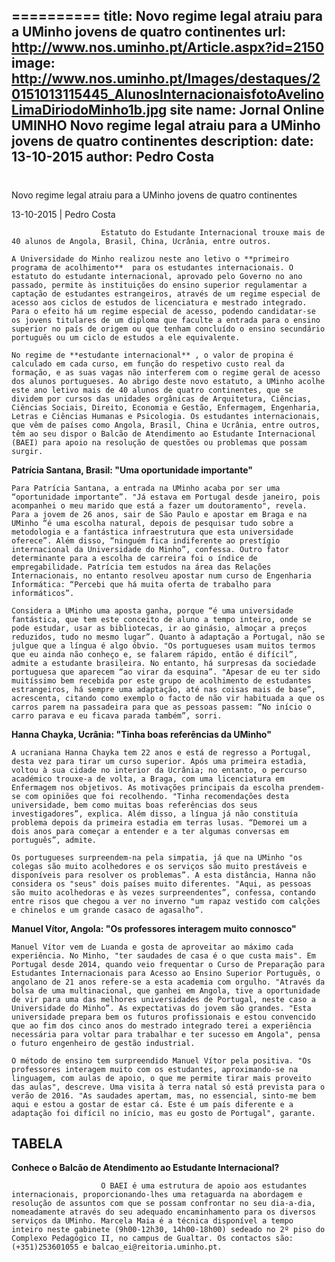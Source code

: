 ==========
 title: Novo regime legal atraiu para a UMinho jovens de quatro continentes
url: http://www.nos.uminho.pt/Article.aspx?id=2150
image: http://www.nos.uminho.pt/Images/destaques/20151013115445_AlunosInternacionaisfotoAvelinoLimaDiriodoMinho1b.jpg
site name: Jornal Online UMINHO Novo regime legal atraiu para a UMinho jovens de quatro continentes
description: 
date: 13-10-2015
author: Pedro Costa
 --- 
# 

Novo regime legal atraiu para a UMinho jovens de quatro continentes

13-10-2015 | Pedro Costa

                        Estatuto do Estudante Internacional trouxe mais de 40 alunos de Angola, Brasil, China, Ucrânia, entre outros.

	A Universidade do Minho realizou neste ano letivo o **primeiro programa de acolhimento**  para os estudantes internacionais. O estatuto do estudante internacional, aprovado pelo Governo no ano passado, permite às instituições do ensino superior regulamentar a captação de estudantes estrangeiros, através de um regime especial de acesso aos ciclos de estudos de licenciatura e mestrado integrado. Para o efeito há um regime especial de acesso, podendo candidatar-se os jovens titulares de um diploma que faculte a entrada para o ensino superior no país de origem ou que tenham concluído o ensino secundário português ou um ciclo de estudos a ele equivalente.

	No regime de **estudante internacional** , o valor de propina é calculado em cada curso, em função do respetivo custo real da formação, e as suas vagas não interferem com o regime geral de acesso dos alunos portugueses. Ao abrigo deste novo estatuto, a UMinho acolhe este ano letivo mais de 40 alunos de quatro continentes, que se dividem por cursos das unidades orgânicas de Arquitetura, Ciências, Ciências Sociais, Direito, Economia e Gestão, Enfermagem, Engenharia, Letras e Ciências Humanas e Psicologia. Os estudantes internacionais, que vêm de países como Angola, Brasil, China e Ucrânia, entre outros, têm ao seu dispor o Balcão de Atendimento ao Estudante Internacional (BAEI) para apoio na resolução de questões ou problemas que possam surgir.

**Patrícia Santana, Brasil: "Uma oportunidade importante"** 

	Para Patrícia Santana, a entrada na UMinho acaba por ser uma “oportunidade importante”. "Já estava em Portugal desde janeiro, pois acompanhei o meu marido que está a fazer um doutoramento", revela. Para a jovem de 26 anos, sair de São Paulo e apostar em Braga e na UMinho “é uma escolha natural, depois de pesquisar tudo sobre a metodologia e a fantástica infraestrutura que esta universidade oferece”. Além disso, “ninguém fica indiferente ao prestígio internacional da Universidade do Minho”, confessa. Outro fator determinante para a escolha de carreira foi o índice de empregabilidade. Patrícia tem estudos na área das Relações Internacionais, no entanto resolveu apostar num curso de Engenharia Informática: “Percebi que há muita oferta de trabalho para informáticos”.

	Considera a UMinho uma aposta ganha, porque “é uma universidade fantástica, que tem este conceito de aluno a tempo inteiro, onde se pode estudar, usar as bibliotecas, ir ao ginásio, almoçar a preços reduzidos, tudo no mesmo lugar”. Quanto à adaptação a Portugal, não se julgue que a língua é algo óbvio. "Os portugueses usam muitos termos que eu ainda não conheço e, se falarem rápido, então é difícil”, admite a estudante brasileira. No entanto, há surpresas da sociedade portuguesa que aparecem “ao virar da esquina”. "Apesar de eu ter sido muitíssimo bem recebida por este grupo de acolhimento de estudantes estrangeiros, há sempre uma adaptação, até nas coisas mais de base”, acrescenta, citando como exemplo o facto de não vir habituada a que os carros parem na passadeira para que as pessoas passem: “No início o carro parava e eu ficava parada também”, sorri.

**Hanna Chayka, Ucrânia: "Tinha boas referências da UMinho"** 
	 

	A ucraniana Hanna Chayka tem 22 anos e está de regresso a Portugal, desta vez para tirar um curso superior. Após uma primeira estadia, voltou à sua cidade no interior da Ucrânia; no entanto, o percurso académico trouxe-a de volta, a Braga, com uma licenciatura em Enfermagem nos objetivos. As motivações principais da escolha prendem-se com opiniões que foi recolhendo. "Tinha recomendações desta universidade, bem como muitas boas referências dos seus investigadores”, explica. Além disso, a língua já não constituía problema depois da primeira estadia em terras lusas. “Demorei um a dois anos para começar a entender e a ter algumas conversas em português”, admite.

	Os portugueses surpreendem-na pela simpatia, já que na UMinho "os colegas são muito acolhedores e os serviços são muito prestáveis e disponíveis para resolver os problemas”. A esta distância, Hanna não considera os "seus" dois países muito diferentes. "Aqui, as pessoas são muito acolhedoras e às vezes surpreendentes”, confessa, contando entre risos que chegou a ver no inverno "um rapaz vestido com calções e chinelos e um grande casaco de agasalho”.

**Manuel Vítor, Angola: "Os professores interagem muito connosco"** 

	Manuel Vítor vem de Luanda e gosta de aproveitar ao máximo cada experiência. No Minho, "ter saudades de casa é o que custa mais". Em Portugal desde 2014, quando veio frequentar o Curso de Preparação para Estudantes Internacionais para Acesso ao Ensino Superior Português, o angolano de 21 anos refere-se a esta academia com orgulho. "Através da bolsa de uma multinacional, que ganhei em Angola, tive a oportunidade de vir para uma das melhores universidades de Portugal, neste caso a Universidade do Minho”. As expectativas do jovem são grandes. "Esta universidade prepara bem os futuros profissionais e estou convencido que ao fim dos cinco anos do mestrado integrado terei a experiência necessária para voltar para trabalhar e ter sucesso em Angola", pensa o futuro engenheiro de gestão industrial.

	O método de ensino tem surpreendido Manuel Vítor pela positiva. "Os professores interagem muito com os estudantes, aproximando-se na linguagem, com aulas de apoio, o que me permite tirar mais proveito das aulas", descreve. Uma visita à terra natal só está prevista para o verão de 2016. "As saudades apertam, mas, no essencial, sinto-me bem aqui e estou a gostar de estar cá. Este é um país diferente e a adaptação foi difícil no início, mas eu gosto de Portugal", garante.

## TABELA

**Conhece o Balcão de Atendimento ao Estudante Internacional?** 

						O BAEI é uma estrutura de apoio aos estudantes internacionais, proporcionando-lhes uma retaguarda na abordagem e resolução de assuntos com que se possam confrontar no seu dia-a-dia, nomeadamente através do seu adequado encaminhamento para os diversos serviços da UMinho. Marcela Maia é a técnica disponível a tempo inteiro neste gabinete (9h00-12h30, 14h00-18h00) sedeado no 2º piso do Complexo Pedagógico II, no campus de Gualtar. Os contactos são: (+351)253601055 e balcao_ei@reitoria.uminho.pt.

						 


